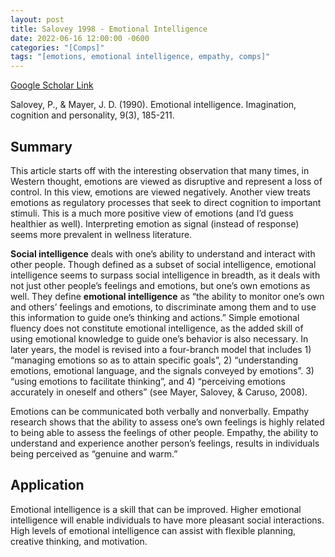 ```yaml
---
layout: post
title: Salovey 1998 - Emotional Intelligence
date: 2022-06-16 12:00:00 -0600
categories: "[Comps]"
tags: "[emotions, emotional intelligence, empathy, comps]"
---
```

[Google Scholar Link](https://scholar.google.com/scholar?hl=en&as_sdt=0%2C45&q=emotional+intelligence&btnG=)

Salovey, P., & Mayer, J. D. (1990). Emotional intelligence. Imagination, cognition and personality, 9(3), 185-211.

## Summary
This article starts off with the interesting observation that many times, in Western thought, emotions are viewed as disruptive and represent a loss of control.  In this view, emotions are viewed negatively.  Another view treats emotions as regulatory processes that seek to direct cognition to important stimuli.  This is a much more positive view of emotions (and I’d guess healthier as well).  Interpreting emotion as signal (instead of response) seems more prevalent in wellness literature.

**Social intelligence** deals with one’s ability to understand and interact with other people.  Though defined as a subset of social intelligence, emotional intelligence seems to surpass social intelligence in breadth, as it deals with not just other people’s feelings and emotions, but one’s own emotions as well.  They define **emotional intelligence** as “the ability to monitor one’s own and others’ feelings and emotions, to discriminate among them and to use this information to guide one’s thinking and actions.”  Simple emotional fluency does not constitute emotional intelligence, as the added skill of using emotional knowledge to guide one’s behavior is also necessary.  In later years, the model is revised into a four-branch model that includes 1) “managing emotions so as to attain specific goals”, 2) “understanding emotions, emotional language, and the signals conveyed by emotions”. 3) “using emotions to facilitate thinking”, and 4) “perceiving emotions accurately in oneself and others” (see Mayer, Salovey, & Caruso, 2008).

Emotions can be communicated both verbally and nonverbally.  Empathy research shows that the ability to assess one’s own feelings is highly related to being able to assess the feelings of other people.  Empathy, the ability to understand and experience another person’s feelings, results in individuals being perceived as “genuine and warm.”

## Application
Emotional intelligence is a skill that can be improved.  Higher emotional intelligence will enable individuals to have more pleasant social interactions.  High levels of emotional intelligence can assist with flexible planning, creative thinking, and motivation.
